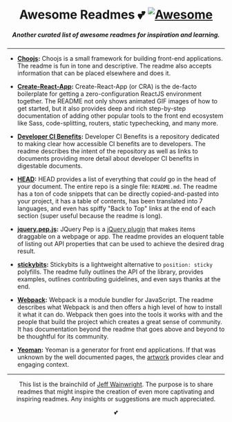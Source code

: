 <h1 align="center">Awesome Readmes 💕 <a href="https://github.com/sindresorhus/awesome"><img alt="Awesome" src="https://cdn.rawgit.com/sindresorhus/awesome/d7305f38d29fed78fa85652e3a63e154dd8e8829/media/badge.svg" /></a></h1>
<h5 align="center">Another curated list of awesome readmes for inspiration and learning.</h5>

---

- **[Choojs](https://github.com/choojs/choo):** Choojs is a small framework for building front-end applications. The readme is fun in tone and descriptive. The readme also accepts information that can be placed elsewhere and does it.

- **[Create-React-App](https://github.com/facebook/create-react-app):** Create-React-App (or CRA) is the de-facto boilerplate for getting a zero-configuration ReactJS environment together. The README not only shows animated GIF images of how to get started, but it also provides deep and rich step-by-step documentation of adding other popular tools to the front end ecosystem like Sass, code-splitting, routers, static typechecking, and many more.

- **[Developer CI Benefits](https://github.com/yowainwright/developer-ci-benefits):** Developer CI Benefits is a repository dedicated to making clear how accessible CI benefits are to developers. The readme describes the intent of the repository as well as links to documents providing more detail about developer CI benefits in digestable documents.

- **[HEAD](https://github.com/joshbuchea/HEAD):** HEAD provides a list of everything that *could* go in the head of your document. The entire repo is a single file: `README.md`. The readme has a ton of code snippets that can be directly copied-and-pasted into your project, it has a table of contents, has been translated into 7 languages, and even has spiffy "Back to Top" links at the end of each section (super useful because the readme is long).

- **[jquery.pep.js](https://github.com/briangonzalez/jquery.pep.js):** JQuery Pep is a [jQuery plugin](https://plugins.jquery.com/) that makes items draggable on a webpage or app. The readme provides an eloquent table of listing out API properties that can be used to achieve the desired drag result.

- **[stickybits](https://github.com/dollarshaveclub/stickybits):** Stickybits is a lightweight alternative to `position: sticky` polyfills. The readme fully outlines the API of the library, provides examples, outlines contributing guidelines, and even says thanks at the end.

- **[Webpack](https://github.com/webpack/webpack):** Webpack is a module bundler for JavaScript. The readme describes what Webpack is and then offers a high level of how to install it what it can do. Webpack then goes into the tools it works with and the people that build the project which creates a great sense of community. It has documentation beyond the readme that goes above and beyond to be thoughtful for its community.

- **[Yeoman](https://github.com/yeoman/yeoman):** Yeoman is a generator for front end applications. If that was unknown by the well documented pages, the [artwork](https://github.com/yeoman/media) provides clear and engaging context.

---

<p align="center">This list is the brainchild of <a href="https://github.com/yowainwright">Jeff Wainwright</a>. The purpose is to share readmes that might inspire the creation of even more captivating and inspiring readmes. Any insights or suggestions are much appreciated.</p>

<p align="center">💕</p>
